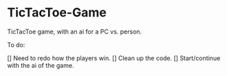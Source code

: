 # TicTacToe-Game
TicTacToe game, with an ai for a PC vs. person.


To do:

  [] Need to redo how the players win.
  [] Clean up the code.
  [] Start/continue with the ai of the game.
